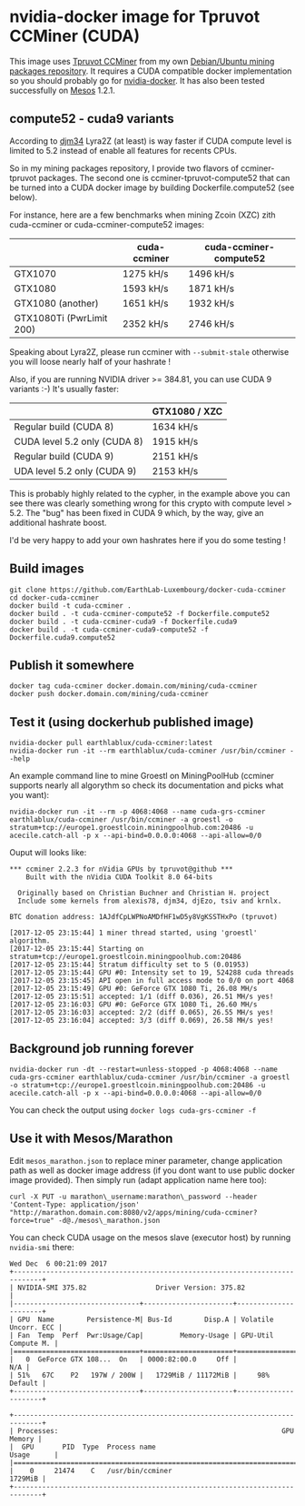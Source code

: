 # nvidia-docker image for Tpruvot CCMiner (CUDA)

This image uses [Tpruvot CCMiner] from my own [Debian/Ubuntu mining packages repository].
It requires a CUDA compatible docker implementation so you should probably go
for [nvidia-docker].
It has also been tested successfully on [Mesos] 1.2.1.

## compute52 - cuda9 variants

According to [djm34] Lyra2Z (at least) is way faster if CUDA compute level is limited to 5.2 instead of enable all features for recents CPUs.

So in my mining packages repository, I provide two flavors of ccminer-tpruvot packages.
The second one is ccminer-tpruvot-compute52 that can be turned into a CUDA docker image by building Dockerfile.compute52 (see below).

For instance, here are a few benchmarks when mining Zcoin (XZC) zith cuda-ccminer or cuda-ccminer-compute52 images:

|                          | cuda-ccminer | cuda-ccminer-compute52 |
|--------------------------|--------------|------------------------|
| GTX1070                  | 1275 kH/s    | 1496 kH/s              |
| GTX1080                  | 1593 kH/s    | 1871 kH/s              |
| GTX1080 (another)        | 1651 kH/s    | 1932 kH/s              |
| GTX1080Ti (PwrLimit 200) | 2352 kH/s    | 2746 kH/s              |

Speaking about Lyra2Z, please run ccminer with `--submit-stale` otherwise you will loose nearly half of your hashrate !

Also, if you are running NVIDIA driver >= 384.81, you can use CUDA 9 variants :-)
It's usually faster:

|                              | GTX1080 / XZC |
|------------------------------|---------------|
| Regular build (CUDA 8)       | 1634 kH/s     |
| CUDA level 5.2 only (CUDA 8) | 1915 kH/s     |
| Regular build (CUDA 9)       | 2151 kH/s     |
| UDA level 5.2 only (CUDA 9)  | 2153 kH/s     |

This is probably highly related to the cypher, in the example above you can see there was clearly something wrong for this crypto with compute level > 5.2. The "bug" has been fixed in CUDA 9 which, by the way, give an additional hashrate boost.

I'd be very happy to add your own hashrates here if you do some testing !


## Build images

```
git clone https://github.com/EarthLab-Luxembourg/docker-cuda-ccminer
cd docker-cuda-ccminer
docker build -t cuda-ccminer .
docker build . -t cuda-ccminer-compute52 -f Dockerfile.compute52
docker build . -t cuda-ccminer-cuda9 -f Dockerfile.cuda9
docker build . -t cuda-ccminer-cuda9-compute52 -f Dockerfile.cuda9.compute52

```

## Publish it somewhere

```
docker tag cuda-ccminer docker.domain.com/mining/cuda-ccminer
docker push docker.domain.com/mining/cuda-ccminer

```

## Test it (using dockerhub published image)

```
nvidia-docker pull earthlablux/cuda-ccminer:latest
nvidia-docker run -it --rm earthlablux/cuda-ccminer /usr/bin/ccminer --help
```

An example command line to mine Groestl on MiningPoolHub (ccminer supports nearly all algorythm so check its documentation and picks what you want):
```
nvidia-docker run -it --rm -p 4068:4068 --name cuda-grs-ccminer earthlablux/cuda-ccminer /usr/bin/ccminer -a groestl -o stratum+tcp://europe1.groestlcoin.miningpoolhub.com:20486 -u acecile.catch-all -p x --api-bind=0.0.0.0:4068 --api-allow=0/0
```

Ouput will looks like:
```
*** ccminer 2.2.3 for nVidia GPUs by tpruvot@github ***
    Built with the nVidia CUDA Toolkit 8.0 64-bits

  Originally based on Christian Buchner and Christian H. project
  Include some kernels from alexis78, djm34, djEzo, tsiv and krnlx.

BTC donation address: 1AJdfCpLWPNoAMDfHF1wD5y8VgKSSTHxPo (tpruvot)

[2017-12-05 23:15:44] 1 miner thread started, using 'groestl' algorithm.
[2017-12-05 23:15:44] Starting on stratum+tcp://europe1.groestlcoin.miningpoolhub.com:20486
[2017-12-05 23:15:44] Stratum difficulty set to 5 (0.01953)
[2017-12-05 23:15:44] GPU #0: Intensity set to 19, 524288 cuda threads
[2017-12-05 23:15:45] API open in full access mode to 0/0 on port 4068
[2017-12-05 23:15:49] GPU #0: GeForce GTX 1080 Ti, 26.08 MH/s
[2017-12-05 23:15:51] accepted: 1/1 (diff 0.036), 26.51 MH/s yes!
[2017-12-05 23:16:03] GPU #0: GeForce GTX 1080 Ti, 26.60 MH/s
[2017-12-05 23:16:03] accepted: 2/2 (diff 0.065), 26.55 MH/s yes!
[2017-12-05 23:16:04] accepted: 3/3 (diff 0.069), 26.58 MH/s yes!
```


## Background job running forever

```
nvidia-docker run -dt --restart=unless-stopped -p 4068:4068 --name cuda-grs-ccminer earthlablux/cuda-ccminer /usr/bin/ccminer -a groestl -o stratum+tcp://europe1.groestlcoin.miningpoolhub.com:20486 -u acecile.catch-all -p x --api-bind=0.0.0.0:4068 --api-allow=0/0
```

You can check the output using `docker logs cuda-grs-ccminer -f` 


## Use it with Mesos/Marathon

Edit `mesos_marathon.json` to replace miner parameter, change application path as well as docker image address (if you dont want to use public docker image provided).
Then simply run (adapt application name here too):

```
curl -X PUT -u marathon\_username:marathon\_password --header 'Content-Type: application/json' "http://marathon.domain.com:8080/v2/apps/mining/cuda-ccminer?force=true" -d@./mesos\_marathon.json
```

You can check CUDA usage on the mesos slave (executor host) by running `nvidia-smi` there:

```
Wed Dec  6 00:21:09 2017       
+-----------------------------------------------------------------------------+
| NVIDIA-SMI 375.82                 Driver Version: 375.82                    |
|-------------------------------+----------------------+----------------------+
| GPU  Name        Persistence-M| Bus-Id        Disp.A | Volatile Uncorr. ECC |
| Fan  Temp  Perf  Pwr:Usage/Cap|         Memory-Usage | GPU-Util  Compute M. |
|===============================+======================+======================|
|   0  GeForce GTX 108...  On   | 0000:82:00.0     Off |                  N/A |
| 51%   67C    P2   197W / 200W |   1729MiB / 11172MiB |     98%      Default |
+-------------------------------+----------------------+----------------------+
                                                                               
+-----------------------------------------------------------------------------+
| Processes:                                                       GPU Memory |
|  GPU       PID  Type  Process name                               Usage      |
|=============================================================================|
|    0     21474    C   /usr/bin/ccminer                              1729MiB |
+-----------------------------------------------------------------------------+
```

[Tpruvot CCMiner]: https://github.com/tpruvot/ccminer
[Debian/Ubuntu mining packages repository]: https://packages.le-vert.net/mining/
[nvidia-docker]: https://github.com/NVIDIA/nvidia-docker
[Mesos]: http://mesos.apache.org/documentation/latest/gpu-support/
[djm34]: https://github.com/djm34/ccminer-msvc2015/releases

